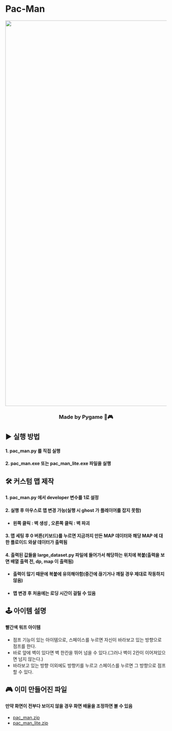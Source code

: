 # Pac-Man
<div align="center">
  <img width="1200" alt="game_playing" src="https://github.com/python-programmer1512/Pac-Man/assets/68761453/58886a1e-2b61-4693-8d0d-8ed96ecfa2eb">
</div>  

<div align="center">

  ### Made by Pygame 🐍🎮
  
</div>  

  
## ▶️ 실행 방법



#### 1. pac_man.py 를 직접 실행 

#### 2. pac_man.exe 또는 pac_man_lite.exe 파일을 실행 




## 🛠 커스텀 맵 제작

####  1. pac_man.py 에서 developer 변수를 1로 설정 
  
####  2. 실행 후 마우스로 맵 변경 가능(실행 시 ghost 가 플레이어를 잡지 못함) 

* ####  왼쪽 클릭 : 벽 생성 , 오른쪽 클릭 : 벽 파괴 

#### 3. 맵 세팅 후 0 버튼(키보드)를 누르면 지금까지 만든 MAP 데이터와 해당 MAP 에 대한 플로이드 와샬 데이터가 출력됨

#### 4. 출력된 값들을 large_dataset.py 파일에 들어가서 해당하는 위치에 복붙(출력을 보면 배열 출력 전, dp, map 이 출력됨)

* #### 출력이 많기 때문에 복붙에 유의해야함(중간에 끊기거나 깨질 경우 제대로 작동하지 않음)

* #### 맵 변경 후 처음에는 로딩 시간이 걸릴 수 있음


## 🕹️ 아이템 설명 

#### 빨간색 워프 아이템
* 점프 기능이 있는 아이템으로, 스페이스를 누르면 자신이 바라보고 있는 방향으로 점프를 한다. 
* 바로 앞에 벽이 있다면 벽 한칸을 뛰어 넘을 수 있다.(그러나 벽이 2칸이 이어져있으면 넘지 않는다.)
* 바라보고 있는 방향 이외에도 방향키를 누르고 스페이스를 누르면 그 방향으로 점프할 수 있다.  
  

## 🎮 이미 만들어진 파일
#### 만약 화면이 전부다 보이지 않을 경우 화면 배율을 조정하면 볼 수 있음
* [pac_man.zip](https://github.com/python-programmer1512/Pac-Man/blob/main/game_file/pac_man.zip)
* [pac_man_lite.zip](https://github.com/python-programmer1512/Pac-Man/blob/main/game_file/pac_man_lite.zip)

